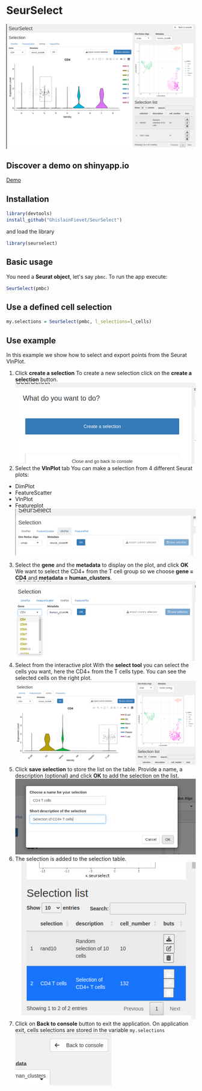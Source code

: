 # SeurSelect

![presentation view](https://raw.githubusercontent.com/GhislainFievet/SeurSelect/main/im/main_panel.png)

## Discover a demo on shinyapp.io
[Demo](https://gfievetinserm.shinyapps.io/seurselect/)

## Installation
```R
library(devtools)
install_github("GhislainFievet/SeurSelect")
```
and load the library
```R
library(seurselect)
```

## Basic usage

You need a **Seurat object**, let's say ```pbmc```. To run the app execute:
```R
SeurSelect(pmbc)
```

## Use a defined cell selection
```R
my.selections = SeurSelect(pmbc, l_selections=l_cells)
```

## Use example
In this example we show how to select and export points from the Seurat VlnPlot.
1. Click **create a selection**
To create a new selection click on the **create a selection** button.
![create a selection](https://raw.githubusercontent.com/GhislainFievet/SeurSelect/main/im/ss_1.png)
2. Select the **VlnPlot** tab
You can make a selection from 4 different Seurat plots: 
- DimPlot
- FeatureScatter
- VlnPlot
- Featureplot
![Select plot](https://raw.githubusercontent.com/GhislainFievet/SeurSelect/main/im/ss_2.png)
3. Select the **gene** and the **metadata** to display on the plot, and click **OK**
We want to select the CD4+ from the T cell group so we choose **gene = CD4** and **metadata = human_clusters**.
![choose gene and metadata](https://raw.githubusercontent.com/GhislainFievet/SeurSelect/main/im/ss_3.png)
4. Select from the interactive plot
With the **select tool** you can select the cells you want, here the CD4+ from the T cells type. You can see the selected cells on the right plot.
![make the selection](https://raw.githubusercontent.com/GhislainFievet/SeurSelect/main/im/ss_4.png)
5. Click **save selection** to store the list on the table.
Provide a name, a description (optional) and click **OK** to add the selection on the list.
![save selection](https://raw.githubusercontent.com/GhislainFievet/SeurSelect/main/im/ss_5.png)
6. The selection is added to the selection table.
![selection table](https://raw.githubusercontent.com/GhislainFievet/SeurSelect/main/im/ss_6.png)
7. Click on **Back to console** button to exit the application.
On application exit, cells selections are stored in the variable ```my.selections```
![close application](https://raw.githubusercontent.com/GhislainFievet/SeurSelect/main/im/ss_7.png)
